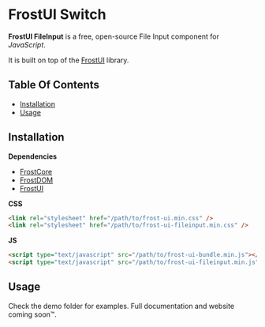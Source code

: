# FrostUI Switch

**FrostUI FileInput** is a free, open-source File Input component for *JavaScript*.

It is built on top of the [FrostUI](https://github.com/elusivecodes/FrostUI) library.


## Table Of Contents
- [Installation](#installation)
- [Usage](#usage)



## Installation

**Dependencies**

- [FrostCore](https://github.com/elusivecodes/FrostCore)
- [FrostDOM](https://github.com/elusivecodes/FrostDOM)
- [FrostUI](https://github.com/elusivecodes/FrostUI)

**CSS**

```html
<link rel="stylesheet" href="/path/to/frost-ui.min.css" />
<link rel="stylesheet" href="/path/to/frost-ui-fileinput.min.css" />
```

**JS**

```html
<script type="text/javascript" src="/path/to/frost-ui-bundle.min.js"></script>
<script type="text/javascript" src="/path/to/frost-ui-fileinput.min.js"></script>
```


## Usage

Check the demo folder for examples. Full documentation and website coming soon™.